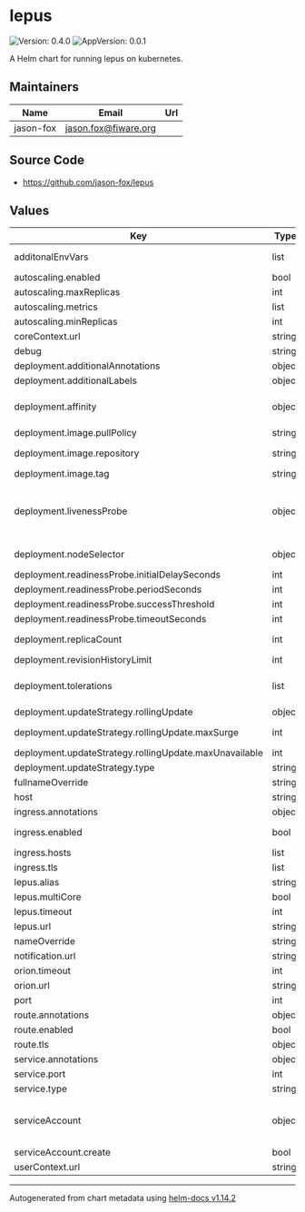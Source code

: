 # lepus

![Version: 0.4.0](https://img.shields.io/badge/Version-0.4.0-informational?style=flat-square) ![AppVersion: 0.0.1](https://img.shields.io/badge/AppVersion-0.0.1-informational?style=flat-square)

A Helm chart for running lepus on kubernetes.

## Maintainers

| Name | Email | Url |
| ---- | ------ | --- |
| jason-fox | <jason.fox@fiware.org> |  |

## Source Code

* <https://github.com/jason-fox/lepus>

## Values

| Key | Type | Default | Description |
|-----|------|---------|-------------|
| additonalEnvVars | list | `[]` | a list of additional env vars to be set, check the lepus docu for all available options |
| autoscaling.enabled | bool | `false` |  |
| autoscaling.maxReplicas | int | `10` | maximum number of running pods |
| autoscaling.metrics | list | `[]` | metrics to react on |
| autoscaling.minReplicas | int | `1` | minimum number of running pods |
| coreContext.url | string | `"https://uri.etsi.org/ngsi-ld/v1/ngsi-ld-core-context-v1.9.jsonld"` |  |
| debug | string | `"adapter:*"` |  |
| deployment.additionalAnnotations | object | `{}` | additional annotations for the deployment, if required |
| deployment.additionalLabels | object | `{}` | additional labels for the deployment, if required |
| deployment.affinity | object | `{}` | affinity template ref: https://kubernetes.io/docs/concepts/configuration/assign-pod-node/#affinity-and-anti-affinity |
| deployment.image.pullPolicy | string | `"IfNotPresent"` | specification of the image pull policy |
| deployment.image.repository | string | `"fiware/lepus"` | lepus image name ref: https://hub.docker.com/r/fiware/lepus |
| deployment.image.tag | string | `"latest"` | tag of the image to be used |
| deployment.livenessProbe | object | `{"initialDelaySeconds":30,"periodSeconds":10,"successThreshold":1,"timeoutSeconds":30}` | port to request health information at healthPort: 9090 # liveness and readiness probes of the lepus broker, they will be evaluated against the version endpoint ref: https://kubernetes.io/docs/concepts/workloads/pods/pod-lifecycle/#container-probes |
| deployment.nodeSelector | object | `{}` | selector template ref: https://kubernetes.io/docs/user-guide/node-selection/ |
| deployment.readinessProbe.initialDelaySeconds | int | `31` |  |
| deployment.readinessProbe.periodSeconds | int | `10` |  |
| deployment.readinessProbe.successThreshold | int | `1` |  |
| deployment.readinessProbe.timeoutSeconds | int | `30` |  |
| deployment.replicaCount | int | `1` | initial number of target replications, can be different if autoscaling is enabled |
| deployment.revisionHistoryLimit | int | `3` | number of old replicas to be retained |
| deployment.tolerations | list | `[]` | tolerations template ref: ref: https://kubernetes.io/docs/concepts/configuration/taint-and-toleration/ |
| deployment.updateStrategy.rollingUpdate | object | `{"maxSurge":1,"maxUnavailable":0}` | new pods will be added gradually |
| deployment.updateStrategy.rollingUpdate.maxSurge | int | `1` | number of pods that can be created above the desired amount while updating |
| deployment.updateStrategy.rollingUpdate.maxUnavailable | int | `0` | number of pods that can be unavailable while updating |
| deployment.updateStrategy.type | string | `"RollingUpdate"` | type of the update |
| fullnameOverride | string | `""` | option to override the fullname config in the _helpers.tpl |
| host | string | `"http://localhost"` | host where lepus is available at |
| ingress.annotations | object | `{}` | annotations to be added to the ingress |
| ingress.enabled | bool | `false` | should there be an ingress to connect lepus with the public internet |
| ingress.hosts | list | `[]` | all hosts to be provided |
| ingress.tls | list | `[]` | configure the ingress' tls |
| lepus.alias | string | `"lepus"` |  |
| lepus.multiCore | bool | `true` |  |
| lepus.timeout | int | `1000` |  |
| lepus.url | string | `"https://adapter:3000"` |  |
| nameOverride | string | `""` | option to override the name config in the _helpers.tpl |
| notification.url | string | `"http://adapter:3000/notify"` |  |
| orion.timeout | int | `1000` |  |
| orion.url | string | `"http://orion:1026'"` |  |
| port | int | `3000` | port that the lepus container uses |
| route.annotations | object | `{}` | annotations to be added to the route |
| route.enabled | bool | `false` |  |
| route.tls | object | `{}` | tls configuration for the route |
| service.annotations | object | `{}` | addtional annotations, if required |
| service.port | int | `3000` | port to be used by the service |
| service.type | string | `"ClusterIP"` | service type |
| serviceAccount | object | `{"create":false}` | if a lepus specific service account should be used, it can be configured here ref: https://kubernetes.io/docs/tasks/configure-pod-container/configure-service-account/ |
| serviceAccount.create | bool | `false` | specifies if the account should be created |
| userContext.url | string | `"https://fiware.github.io/tutorials.Step-by-Step/tutorials-context.jsonld"` |  |

----------------------------------------------
Autogenerated from chart metadata using [helm-docs v1.14.2](https://github.com/norwoodj/helm-docs/releases/v1.14.2)
